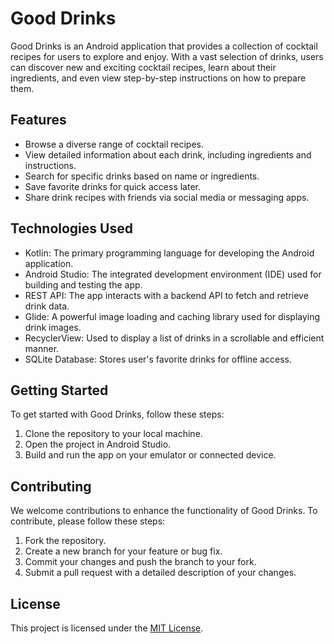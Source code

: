 # Good Drinks

Good Drinks is an Android application that provides a collection of cocktail recipes for users to explore and enjoy. With a vast selection of drinks, users can discover new and exciting cocktail recipes, learn about their ingredients, and even view step-by-step instructions on how to prepare them.

## Features

- Browse a diverse range of cocktail recipes.
- View detailed information about each drink, including ingredients and instructions.
- Search for specific drinks based on name or ingredients.
- Save favorite drinks for quick access later.
- Share drink recipes with friends via social media or messaging apps.

## Technologies Used

- Kotlin: The primary programming language for developing the Android application.
- Android Studio: The integrated development environment (IDE) used for building and testing the app.
- REST API: The app interacts with a backend API to fetch and retrieve drink data.
- Glide: A powerful image loading and caching library used for displaying drink images.
- RecyclerView: Used to display a list of drinks in a scrollable and efficient manner.
- SQLite Database: Stores user's favorite drinks for offline access.

## Getting Started

To get started with Good Drinks, follow these steps:

1. Clone the repository to your local machine.
2. Open the project in Android Studio.
3. Build and run the app on your emulator or connected device.

## Contributing

We welcome contributions to enhance the functionality of Good Drinks. To contribute, please follow these steps:

1. Fork the repository.
2. Create a new branch for your feature or bug fix.
3. Commit your changes and push the branch to your fork.
4. Submit a pull request with a detailed description of your changes.

## License

This project is licensed under the [MIT License](LICENSE).
